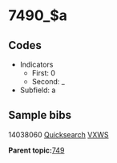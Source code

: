 # 7490\_$a

## Codes

-   Indicators
    -   First: 0
    -   Second: \_
-   Subfield: a

## Sample bibs

14038060 [Quicksearch](https://search.library.yale.edu/catalog/14038060) [VXWS](http://prodorbis.library.yale.edu:7014/vxws/GetHoldingsService?bibId=14038060)

**Parent topic:**[749](../../tags/749/749.md)

